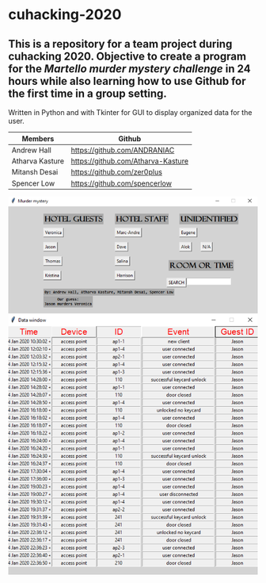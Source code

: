 # cuhacking-2020
## This is a repository for a team project during cuhacking 2020. Objective to create a program for the *Martello murder mystery challenge* in 24 hours while also learning how to use Github for the first time in a group setting.

Written in Python and with Tkinter for GUI to display organized data for the user.

Members | Github
------------ | -------------
Andrew Hall | https://github.com/ANDRANIAC
Atharva Kasture | https://github.com/Atharva-Kasture
Mitansh Desai | https://github.com/zer0plus
Spencer Low | https://github.com/spencerlow

![Menu](/sampleMenu.png)
![Organized data](/sampleTable.png)
